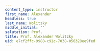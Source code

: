 ```yaml
---
content_type: instructor
first_name: Alexander
headless: true
last_name: Wolitzky
middle_initial: ''
salutation: Prof.
title: Prof. Alexander Wolitzky
uid: e7cf2ffc-9988-c91c-7038-056328ee9fed
---
```

